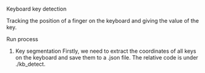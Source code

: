 Keyboard key detection


Tracking the position of a finger on the keyboard and giving the value of the key.

Run process
1. Key segmentation
Firstly, we need to extract the coordinates of all keys on the keyboard and save them to a .json file. The relative code is under ./kb_detect.

